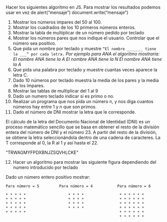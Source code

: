 Hacer los siguientes algoritmo en JS. Para mostrar los resultados podemos usar en vez de alert(“mensaje”) document.write(“mensaje”)

1) Mostrar los números impares del 50 al 100.
2) Mostrar los cuadrados de los 10 primeros números enteros.
3) Mostrar la tabla de multiplicar de un número pedido por teclado
4) Mostrar los números pares que nos indique el usuario. Controlar que el número sea positivo.
5) Que pida un nombre por teclado y muestre `“El nombre _______ tiene la ___” por cada letra.`
*Por ejemplo para ANA el algoritmo mostraría:*
*El nombre ANA tiene la A 
El nombre ANA tiene la N 
El nombre ANA tiene la A*
6) Que pida una palabra por teclado y muestre cuantas veces aparece la letra C.
7) Dado 10 números por teclado muestra la media de los pares y la media de los impares.
8) Mostrar las tablas de multiplicar del 1 al 9
9) Dado un numero teclado indicar si es primo o no.
10) Realizar un programa que nos pida un número n, y nos diga cuantos números hay entre 1 y n que son primos.
11) Dado el número de DNI mostrar la letra que le corresponde.

El cálculo de la letra del Documento Nacional de Identidad (DNI) es un proceso matemático sencillo que se basa en obtener el resto de la división entera del número de DNI y el número 23. A partir del resto de la división, se obtiene la letra seleccionándola dentro de una cadena de caracteres. La T corresponde al 0, la R al 1 y así hasta el 22.

“TRWAGMYFPDXBNJZSQVHLCKE”

12) Hacer un algoritmo para mostrar las siguiente figura dependiendo del numero introducido por teclado

Dado un número entero positivo mostrar:
```
Para número = 5         Para número = 4           Para número = 6

* * * * *                   * * * *                * * * * * *
* * * * *                   * * * *                * * * * * *
* * * * *                   * * * *                * * * * * *
* * * * *                   * * * *                * * * * * *
* * * * *                                          * * * * * *
                                                   * * * * * *
```
